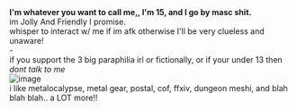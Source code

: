 # 
<br> **I'm whatever you want to call me,, I'm 15, and I go by masc shit.**
<br> im Jolly And Friendly I promise. 
<br> whisper to interact w/ me if im afk otherwise I'll be very clueless and unaware!
<br> -
<br> if you support the 3 big paraphilia irl or fictionally, or if your under 13 then *dont talk to me*
<br> ![image](https://github.com/user-attachments/assets/9e618cbd-56e7-4f79-8a80-900242f36b86)
<br> i like metalocalypse, metal gear, postal, cof, ffxiv, dungeon meshi, and blah blah blah.. a LOT more!!
